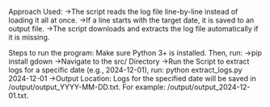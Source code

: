 Approach Used:
 ->The script reads the log file line-by-line instead of loading it all at once.
 ->If a line starts with the target date, it is saved to an output file.
 ->The script downloads and extracts the log file automatically if it is missing.


Steps to run the program:
Make sure Python 3+ is installed. Then, run:
 ->pip install gdown
 ->Navigate to the src/ Directory
 ->Run the Script to extract logs for a specific date (e.g., 2024-12-01), run: python extract_logs.py 2024-12-01
 ->Output Location: Logs for the specified date will be saved in /output/output_YYYY-MM-DD.txt. For example: /output/output_2024-12-01.txt.

